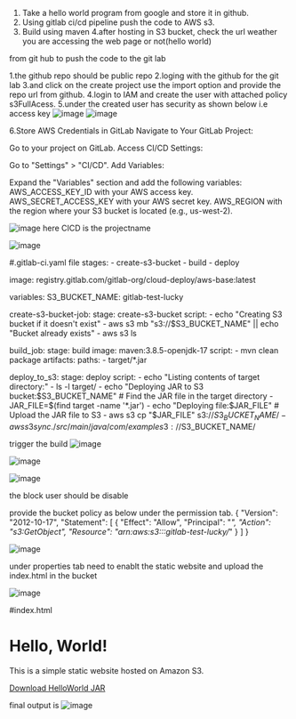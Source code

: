 1. Take a hello world program from google and store it in github.
2. Using gitlab ci/cd pipeline push the code to AWS s3.
3. Build using maven
4.after hosting in S3 bucket, check the url weather you are accessing the web page or not(hello world)


from git hub to push the code to the git lab

1.the github repo should be public repo
2.loging with the github for the git lab
3.and click on the create project use the import option and provide the repo url from github.
4.login to IAM and create the user with attached policy s3FullAcess.
5.under the created user has security as shown below i.e access key
![image](https://github.com/user-attachments/assets/4a23a86b-89ea-4a92-ac37-bce31618c92f)
![image](https://github.com/user-attachments/assets/d631084d-9f72-46a7-b19b-e89a70e4de3f)

6.Store AWS Credentials in GitLab
Navigate to Your GitLab Project:

Go to your project on GitLab.
Access CI/CD Settings:

Go to "Settings" > "CI/CD".
Add Variables:

Expand the "Variables" section and add the following variables:
AWS_ACCESS_KEY_ID with your AWS access key.
AWS_SECRET_ACCESS_KEY with your AWS secret key.
AWS_REGION with the region where your S3 bucket is located (e.g., us-west-2).

![image](https://github.com/user-attachments/assets/220d8f22-b387-4b9a-baff-72b6bc1ad6ae)
here CICD is the projectname

![image](https://github.com/user-attachments/assets/518f6f78-8f07-4ca6-a635-bd40b44e73e5)


#.gitlab-ci.yaml file
stages:
    - create-s3-bucket
    - build
    - deploy

image: registry.gitlab.com/gitlab-org/cloud-deploy/aws-base:latest

variables:
    S3_BUCKET_NAME: gitlab-test-lucky

create-s3-bucket-job:
  stage: create-s3-bucket
  script:
    - echo "Creating S3 bucket if it doesn't exist"
    - aws s3 mb "s3://$S3_BUCKET_NAME" || echo "Bucket already exists"
    - aws s3 ls

build_job:
    stage: build
    image: maven:3.8.5-openjdk-17
    script: 
        - mvn clean package
    artifacts:
        paths:
            - target/*.jar

deploy_to_s3:
  stage: deploy
  script:
    - echo "Listing contents of target directory:"
    - ls -l target/
    - echo "Deploying JAR to S3 bucket:$S3_BUCKET_NAME"
    # Find the JAR file in the target directory
    - JAR_FILE=$(find target -name '*.jar')
    - echo "Deploying file:$JAR_FILE"
    # Upload the JAR file to S3
    - aws s3 cp "$JAR_FILE" s3://$S3_BUCKET_NAME/
    - aws s3 sync ./src/main/java/com/example s3://$S3_BUCKET_NAME/

trigger the build
![image](https://github.com/user-attachments/assets/901d24a1-bd5a-4277-b95e-1f01181e2cbd)

![image](https://github.com/user-attachments/assets/dc9bfe37-21c8-4a26-bfde-459bd0144371)

![image](https://github.com/user-attachments/assets/fcc99b72-31f0-4432-b5bb-a6665f5159ed)

the block user should be disable

provide the bucket policy as below under the permission tab.
{
    "Version": "2012-10-17",
    "Statement": [
        {
            "Effect": "Allow",
            "Principal": "*",
            "Action": "s3:GetObject",
            "Resource": "arn:aws:s3:::gitlab-test-lucky/*"
        }
    ]
}

![image](https://github.com/user-attachments/assets/bd82d322-e499-45dd-8a01-1ed403374ce2)

under properties tab need to enablt the static website and upload the index.html in the bucket

![image](https://github.com/user-attachments/assets/4998a0c1-4077-4274-991b-965e1b813a8c)

#index.html
<!DOCTYPE html>
<html lang="en">
<head>
    <meta charset="UTF-8">
    <meta name="viewport" content="width=device-width, initial-scale=1.0">
    <title>Hello World</title>
</head>
<body>
    <h1>Hello, World!</h1>
    <p>This is a simple static website hosted on Amazon S3.</p>
	<a href="https://your-bucket-name.s3.amazonaws.com/helloworld-1.0-SNAPSHOT.jar" download>Download HelloWorld JAR</a>
</body>
</html>


final output is
![image](https://github.com/user-attachments/assets/ae881464-0e6b-4c94-a84e-4843901c5f17)





